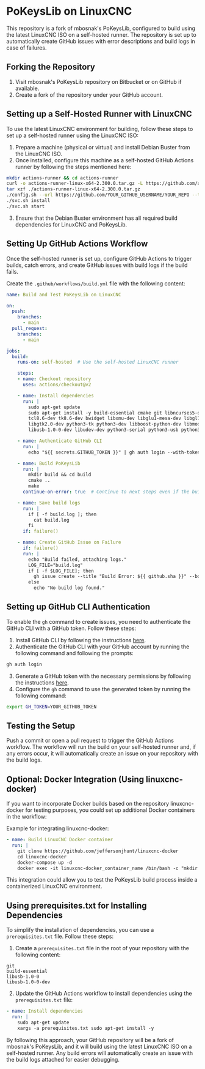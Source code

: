 # PoKeysLib on LinuxCNC

This repository is a fork of mbosnak's PoKeysLib, configured to build using the latest LinuxCNC ISO on a self-hosted runner. The repository is set up to automatically create GitHub issues with error descriptions and build logs in case of failures.

## Forking the Repository

1. Visit mbosnak's PoKeysLib repository on Bitbucket or on GitHub if available.
2. Create a fork of the repository under your GitHub account.

## Setting up a Self-Hosted Runner with LinuxCNC

To use the latest LinuxCNC environment for building, follow these steps to set up a self-hosted runner using the LinuxCNC ISO:

1. Prepare a machine (physical or virtual) and install Debian Buster from the LinuxCNC ISO.
2. Once installed, configure this machine as a self-hosted GitHub Actions runner by following the steps mentioned here:

```sh
mkdir actions-runner && cd actions-runner
curl -o actions-runner-linux-x64-2.300.0.tar.gz -L https://github.com/actions/runner/releases/download/v2.300.0/actions-runner-linux-x64-2.300.0.tar.gz
tar xzf ./actions-runner-linux-x64-2.300.0.tar.gz
./config.sh --url https://github.com/YOUR_GITHUB_USERNAME/YOUR_REPO --token YOUR_TOKEN
./svc.sh install
./svc.sh start
```

3. Ensure that the Debian Buster environment has all required build dependencies for LinuxCNC and PoKeysLib.

## Setting Up GitHub Actions Workflow

Once the self-hosted runner is set up, configure GitHub Actions to trigger builds, catch errors, and create GitHub issues with build logs if the build fails.

Create the `.github/workflows/build.yml` file with the following content:

```yaml
name: Build and Test PoKeysLib on LinuxCNC

on:
  push:
    branches:
      - main
  pull_request:
    branches:
      - main

jobs:
  build:
    runs-on: self-hosted  # Use the self-hosted LinuxCNC runner

    steps:
    - name: Checkout repository
      uses: actions/checkout@v2

    - name: Install dependencies
      run: |
        sudo apt-get update
        sudo apt-get install -y build-essential cmake git libncurses5-dev libreadline-dev \
        tcl8.6-dev tk8.6-dev bwidget libxmu-dev libglu1-mesa-dev libgl1-mesa-dev \
        libgtk2.0-dev python3-tk python3-dev libboost-python-dev libmodbus-dev \
        libusb-1.0-0-dev libudev-dev python3-serial python3-usb python3-numpy

    - name: Authenticate GitHub CLI
      run: |
        echo "${{ secrets.GITHUB_TOKEN }}" | gh auth login --with-token

    - name: Build PoKeysLib
      run: |
        mkdir build && cd build
        cmake ..
        make
      continue-on-error: true  # Continue to next steps even if the build fails

    - name: Save build logs
      run: |
        if [ -f build.log ]; then
          cat build.log
        fi
      if: failure()

    - name: Create GitHub Issue on Failure
      if: failure()
      run: |
        echo "Build failed, attaching logs."
        LOG_FILE="build.log"
        if [ -f $LOG_FILE]; then
          gh issue create --title "Build Error: ${{ github.sha }}" --body-file $LOG_FILE --label "build-error" --assignee @your-username
        else
          echo "No build log found."
```

## Setting up GitHub CLI Authentication

To enable the `gh` command to create issues, you need to authenticate the GitHub CLI with a GitHub token. Follow these steps:

1. Install GitHub CLI by following the instructions [here](https://cli.github.com/manual/installation).
2. Authenticate the GitHub CLI with your GitHub account by running the following command and following the prompts:

```sh
gh auth login
```

3. Generate a GitHub token with the necessary permissions by following the instructions [here](https://docs.github.com/en/github/authenticating-to-github/creating-a-personal-access-token).
4. Configure the `gh` command to use the generated token by running the following command:

```sh
export GH_TOKEN=YOUR_GITHUB_TOKEN
```

## Testing the Setup

Push a commit or open a pull request to trigger the GitHub Actions workflow. The workflow will run the build on your self-hosted runner and, if any errors occur, it will automatically create an issue on your repository with the build logs.

## Optional: Docker Integration (Using linuxcnc-docker)

If you want to incorporate Docker builds based on the repository linuxcnc-docker for testing purposes, you could set up additional Docker containers in the workflow:

Example for integrating linuxcnc-docker:

```yaml
- name: Build LinuxCNC Docker container
  run: |
    git clone https://github.com/jeffersonjhunt/linuxcnc-docker
    cd linuxcnc-docker
    docker-compose up -d
    docker exec -it linuxcnc-docker_container_name /bin/bash -c "mkdir build && cd build && cmake .. && make"
```

This integration could allow you to test the PoKeysLib build process inside a containerized LinuxCNC environment.

## Using prerequisites.txt for Installing Dependencies

To simplify the installation of dependencies, you can use a `prerequisites.txt` file. Follow these steps:

1. Create a `prerequisites.txt` file in the root of your repository with the following content:

```
git
build-essential
libusb-1.0-0
libusb-1.0-0-dev
```

2. Update the GitHub Actions workflow to install dependencies using the `prerequisites.txt` file:

```yaml
- name: Install dependencies
  run: |
    sudo apt-get update
    xargs -a prerequisites.txt sudo apt-get install -y
```

By following this approach, your GitHub repository will be a fork of mbosnak's PoKeysLib, and it will build using the latest LinuxCNC ISO on a self-hosted runner. Any build errors will automatically create an issue with the build logs attached for easier debugging.
